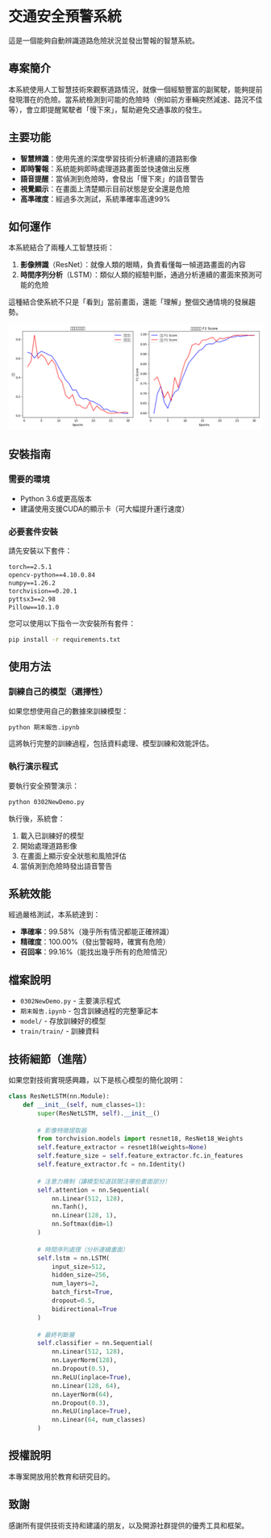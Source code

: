 # 交通安全預警系統

這是一個能夠自動辨識道路危險狀況並發出警報的智慧系統。

## 專案簡介

本系統使用人工智慧技術來觀察道路情況，就像一個經驗豐富的副駕駛，能夠提前發現潛在的危險。當系統檢測到可能的危險時（例如前方車輛突然減速、路況不佳等），會立即提醒駕駛者「慢下來」，幫助避免交通事故的發生。

## 主要功能

- **智慧辨識**：使用先進的深度學習技術分析連續的道路影像
- **即時警報**：系統能夠即時處理道路畫面並快速做出反應
- **語音提醒**：當偵測到危險時，會發出「慢下來」的語音警告
- **視覺顯示**：在畫面上清楚顯示目前狀態是安全還是危險
- **高準確度**：經過多次測試，系統準確率高達99%

## 如何運作

本系統結合了兩種人工智慧技術：

1. **影像辨識**（ResNet）：就像人類的眼睛，負責看懂每一幀道路畫面的內容
2. **時間序列分析**（LSTM）：類似人類的經驗判斷，通過分析連續的畫面來預測可能的危險

這種結合使系統不只是「看到」當前畫面，還能「理解」整個交通情境的發展趨勢。

![訓練成效圖表](training_history.png)

## 安裝指南

### 需要的環境

- Python 3.6或更高版本
- 建議使用支援CUDA的顯示卡（可大幅提升運行速度）

### 必要套件安裝

請先安裝以下套件：

```
torch==2.5.1
opencv-python==4.10.0.84
numpy==1.26.2
torchvision==0.20.1
pyttsx3==2.98
Pillow==10.1.0
```

您可以使用以下指令一次安裝所有套件：

```bash
pip install -r requirements.txt
```

## 使用方法

### 訓練自己的模型（選擇性）

如果您想使用自己的數據來訓練模型：

```bash
python 期末報告.ipynb
```

這將執行完整的訓練過程，包括資料處理、模型訓練和效能評估。

### 執行演示程式

要執行安全預警演示：

```bash
python 0302NewDemo.py
```

執行後，系統會：
1. 載入已訓練好的模型
2. 開始處理道路影像
3. 在畫面上顯示安全狀態和風險評估
4. 當偵測到危險時發出語音警告

## 系統效能

經過嚴格測試，本系統達到：
- **準確率**：99.58%（幾乎所有情況都能正確辨識）
- **精確度**：100.00%（發出警報時，確實有危險）
- **召回率**：99.16%（能找出幾乎所有的危險情況）

## 檔案說明

- `0302NewDemo.py` - 主要演示程式
- `期末報告.ipynb` - 包含訓練過程的完整筆記本
- `model/` - 存放訓練好的模型
- `train/train/` - 訓練資料

## 技術細節（進階）

如果您對技術實現感興趣，以下是核心模型的簡化說明：

```python
class ResNetLSTM(nn.Module):
    def __init__(self, num_classes=1):
        super(ResNetLSTM, self).__init__()
        
        # 影像特徵提取器
        from torchvision.models import resnet18, ResNet18_Weights
        self.feature_extractor = resnet18(weights=None)
        self.feature_size = self.feature_extractor.fc.in_features
        self.feature_extractor.fc = nn.Identity()
        
        # 注意力機制（讓模型知道該關注哪些畫面部分）
        self.attention = nn.Sequential(
            nn.Linear(512, 128),
            nn.Tanh(),
            nn.Linear(128, 1),
            nn.Softmax(dim=1)
        )
        
        # 時間序列處理（分析連續畫面）
        self.lstm = nn.LSTM(
            input_size=512,
            hidden_size=256,
            num_layers=2,
            batch_first=True,
            dropout=0.5,
            bidirectional=True
        )
        
        # 最終判斷層
        self.classifier = nn.Sequential(
            nn.Linear(512, 128),
            nn.LayerNorm(128),
            nn.Dropout(0.5),
            nn.ReLU(inplace=True),
            nn.Linear(128, 64),
            nn.LayerNorm(64),
            nn.Dropout(0.3),
            nn.ReLU(inplace=True),
            nn.Linear(64, num_classes)
        )
```

## 授權說明

本專案開放用於教育和研究目的。

## 致謝

感謝所有提供技術支持和建議的朋友，以及開源社群提供的優秀工具和框架。
